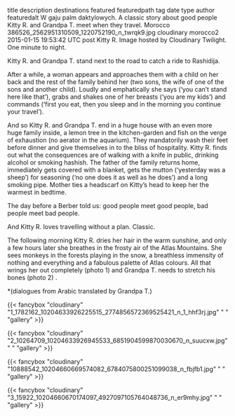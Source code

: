 title	description	destinations	featured	featuredpath	tag	date	type	author	featuredalt
W gaju palm daktylowych.
A classic story about good people Kitty R. and Grandpa T. meet when they travel.
Morocco
386526_2562951310509_1220752190_n_twrqk9.jpg
cloudinary
morocco2
2015-01-15 19:53:42 UTC
post
Kitty R.
Image hosted by Cloudinary
Twilight. One minute to night.

Kitty R. and Grandpa T. stand next to the road to catch a ride to Rashidija.

After a while, a woman appears and approaches them with a child on her back and the rest of the family behind her (two sons, the wife of one of the sons and another child). Loudly and emphatically she says (‘you can’t stand here like that’), grabs and shakes one of her breasts (‘you are my kids’) and commands (‘first you eat, then you sleep and in the morning you continue your travel’).

And so Kitty R. and Grandpa T. end in a huge house with an even more huge family inside, a lemon tree in the kitchen-garden and fish on the verge of exhaustion (no aerator in the aquarium). They mandatorily wash their feet before dinner and give themselves in to the bliss of hospitality. Kitty R. finds out what the consequences are of walking with a knife in public, drinking alcohol or smoking hashish. The father of the family returns home, immediately gets covered with a blanket, gets the mutton (‘yesterday was a sheep’) for seasoning (‘no one does it as well as he does’) and a long smoking pipe. Mother ties a headscarf on Kitty’s head to keep her the warmest in bedtime.  

 The day before a Berber told us: good people meet good people, bad people meet bad people.

And Kitty R. loves travelling without a plan. Classic.

 The following morning Kitty R. dries her hair in the warm sunshine, and only a few hours later she breathes in the frosty air of the Atlas Mountains. She sees monkeys in the forests playing in the snow, a breathless immensity of nothing and everything and a fabulous palette of Atlas colours. All that wrings her out completely (photo 1) and Grandpa T. needs to stretch his bones (photo 2) .

*(dialogues from Arabic translated by Grandpa T.)

{{< fancybox "cloudinary" "1_1782162_10204633926225515_2774856572369525421_n_1_hhf3rj.jpg" " " "gallery" >}}

{{< fancybox "cloudinary" "2_10264709_10204633926945533_6851904599870030670_n_suucxw.jpg" " " "gallery" >}}

{{< fancybox "cloudinary" "10888542_10204660669574082_6784075800251099038_n_fbjfb1.jpg" " " "gallery" >}}

{{< fancybox "cloudinary" "3_15922_10204660670174097_4927097105764048736_n_er9mhy.jpg" " " "gallery" >}}

